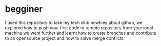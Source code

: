 # begginer
I used this repository to take my tech club newbies about github, we explored how to push your first code to remote repository from your local machine we went further and learnt how to create branches and contribute to an opensource project and how to solve merge conflicts 
